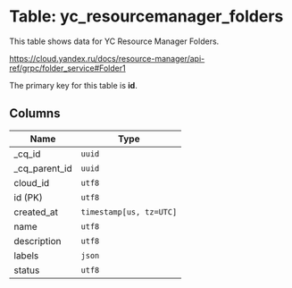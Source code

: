 # Table: yc_resourcemanager_folders

This table shows data for YC Resource Manager Folders.

https://cloud.yandex.ru/docs/resource-manager/api-ref/grpc/folder_service#Folder1

The primary key for this table is **id**.

## Columns

| Name          | Type          |
| ------------- | ------------- |
|_cq_id|`uuid`|
|_cq_parent_id|`uuid`|
|cloud_id|`utf8`|
|id (PK)|`utf8`|
|created_at|`timestamp[us, tz=UTC]`|
|name|`utf8`|
|description|`utf8`|
|labels|`json`|
|status|`utf8`|